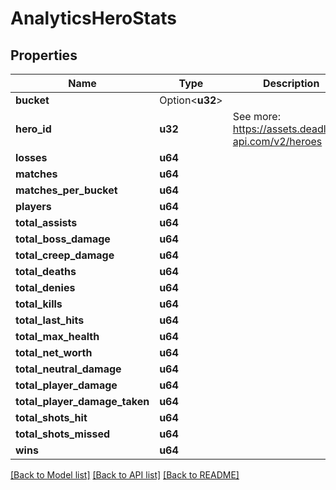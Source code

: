 # AnalyticsHeroStats

## Properties

Name | Type | Description | Notes
------------ | ------------- | ------------- | -------------
**bucket** | Option<**u32**> |  | [optional]
**hero_id** | **u32** | See more: <https://assets.deadlock-api.com/v2/heroes> | 
**losses** | **u64** |  | 
**matches** | **u64** |  | 
**matches_per_bucket** | **u64** |  | 
**players** | **u64** |  | 
**total_assists** | **u64** |  | 
**total_boss_damage** | **u64** |  | 
**total_creep_damage** | **u64** |  | 
**total_deaths** | **u64** |  | 
**total_denies** | **u64** |  | 
**total_kills** | **u64** |  | 
**total_last_hits** | **u64** |  | 
**total_max_health** | **u64** |  | 
**total_net_worth** | **u64** |  | 
**total_neutral_damage** | **u64** |  | 
**total_player_damage** | **u64** |  | 
**total_player_damage_taken** | **u64** |  | 
**total_shots_hit** | **u64** |  | 
**total_shots_missed** | **u64** |  | 
**wins** | **u64** |  | 

[[Back to Model list]](../README.md#documentation-for-models) [[Back to API list]](../README.md#documentation-for-api-endpoints) [[Back to README]](../README.md)


